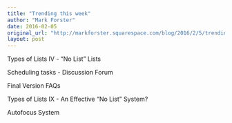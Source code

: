 ```yaml
---
title: "Trending this week"
author: "Mark Forster"
date: 2016-02-05
original_url: "http://markforster.squarespace.com/blog/2016/2/5/trending-this-week.html"
layout: post
---
```


Types of Lists IV - “No List” Lists

Scheduling tasks - Discussion Forum

Final Version FAQs

Types of Lists IX - An Effective “No List” System?

Autofocus System
